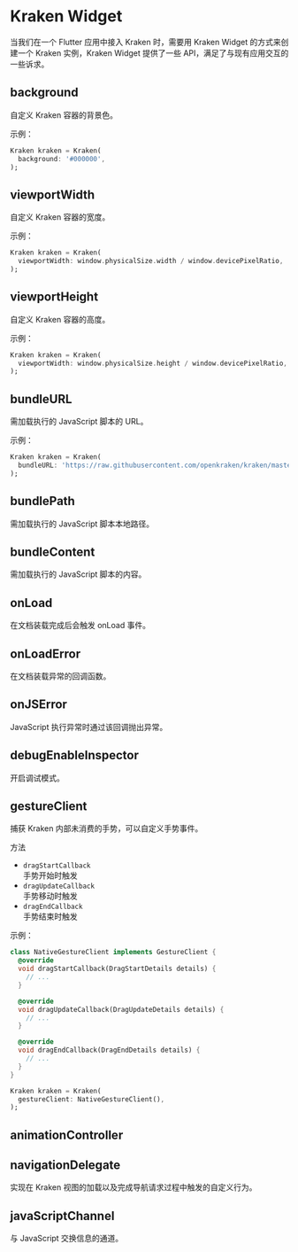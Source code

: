# Kraken Widget

当我们在一个 Flutter 应用中接入 Kraken 时，需要用 Kraken Widget 的方式来创建一个 Kraken 实例，Kraken Widget 提供了一些 API，满足了与现有应用交互的一些诉求。

## background

自定义 Kraken 容器的背景色。

示例：

```dart
Kraken kraken = Kraken(
  background: '#000000',
);
```

## viewportWidth

自定义 Kraken 容器的宽度。

示例：

```dart
Kraken kraken = Kraken(
  viewportWidth: window.physicalSize.width / window.devicePixelRatio,
);
```

## viewportHeight

自定义 Kraken 容器的高度。

示例：

```dart
Kraken kraken = Kraken(
  viewportWidth: window.physicalSize.height / window.devicePixelRatio,
);
```

## bundleURL

需加载执行的 JavaScript 脚本的 URL。

示例：

```dart
Kraken kraken = Kraken(
  bundleURL: 'https://raw.githubusercontent.com/openkraken/kraken/master/kraken/example/assets/bundle.js',
);
```

## bundlePath

需加载执行的 JavaScript 脚本本地路径。

## bundleContent

需加载执行的 JavaScript 脚本的内容。

## onLoad

在文档装载完成后会触发 onLoad 事件。

## onLoadError

在文档装载异常的回调函数。

## onJSError

JavaScript 执行异常时通过该回调抛出异常。

## debugEnableInspector

开启调试模式。

## gestureClient

捕获 Kraken 内部未消费的手势，可以自定义手势事件。

方法

- `dragStartCallback`  
  手势开始时触发
- `dragUpdateCallback`  
  手势移动时触发
- `dragEndCallback`  
  手势结束时触发

示例：

```dart
class NativeGestureClient implements GestureClient {
  @override
  void dragStartCallback(DragStartDetails details) {
    // ...
  }

  @override
  void dragUpdateCallback(DragUpdateDetails details) {
    // ...
  }

  @override
  void dragEndCallback(DragEndDetails details) {
    // ...
  }
}

Kraken kraken = Kraken(
  gestureClient: NativeGestureClient(),
);
```

## animationController

## navigationDelegate

实现在 Kraken 视图的加载以及完成导航请求过程中触发的自定义行为。

## javaScriptChannel

与 JavaScript 交换信息的通道。

